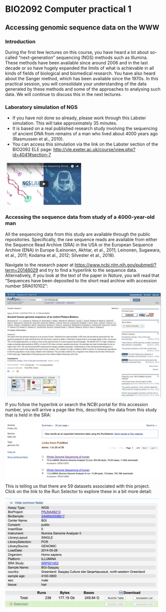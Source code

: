 # BIO2092 Computer practical 1
## Accessing genomic sequence data on the WWW

### Introduction
During the first few lectures on this course, you have heard a lot about so-called “next-generation” sequencing (NGS)
methods such as Illumina. These methods have been available since around 2006 and in the last decade or so have hugely
expanded the limits of what is achievable in all kinds of fields of biological and biomedical research. You have also
heard about the Sanger method, which has been available since the 1970s.
In this practical session, you will consolidate your understanding of the data generated by these methods and some
of the approaches to analysing such data. We will continue to discuss this in the next lectures.

### Laboratory simulation of NGS 
* If you have not done so already, please work through this Labster simulation. This will take approximately 35 minutes. 
* It is based on a real published research study involving the sequencing of ancient DNA from remains of a man who lived about 4000 years ago (Rasmussen et al., 2010). 
* You can access this simulation via the link on the Labster section of the BIO2092 ELE page: http://vle.exeter.ac.uk/course/view.php?id=4041#section-7

<img src="labster.png" alt="alt text" width="250">
      
### Accessing the sequence data from study of a 4000-year-old man
All the sequencing data from this study are available through the public repositories. Specifically, the raw sequence reads are available from either the Sequence Read Archive (SRA) in the USA or the European Sequence Archive (ENA) in Europe (Leinonen, Akhtar, et al., 2011; Leinonen, Sugawara, et al., 2011; Kodama et al., 2012; Silvester et al., 2018).

Navigate to the research paper at https://www.ncbi.nlm.nih.gov/pubmed/?term=20148029 and try to find a hyperlink to the sequence data. Alternatively, if you look at the text of the paper in *Nature*, you will read that “Sequences have been deposited to the short read archive with accession number SRA010102”: 

<img src="palaeo-eskimo-paper.JPG" alt="alt text" align='middle'>

If you follow the hyperlink or search the NCBI portal for this accession number, you will arrive a page like this, describing the data from this study that is held in the SRA:

<img src="palaeo-eskimo-paper-sra.png" alt="alt text" width="500" align='middle'>

This is telling us that there are 59 datasets associated with this project. Click on the link to the Run Selector to explore these in a bit more detail:

<img src="run-selector.png" alt="alt text" width="500" align='middle'>
